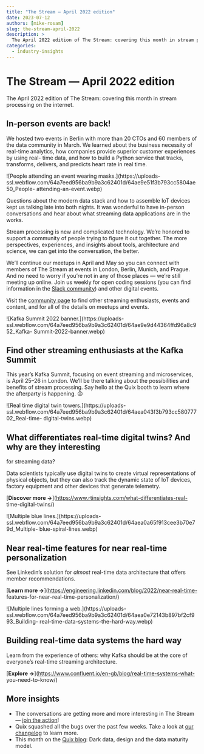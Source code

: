 ```yaml
---
title: "The Stream — April 2022 edition"
date: 2023-07-12
authors: [mike-rosam]
slug: the-stream-april-2022
description: >
  The April 2022 edition of The Stream: covering this month in stream processing on the internet.
categories:
  - industry-insights
---
```


# The Stream — April 2022 edition

The April 2022 edition of The Stream: covering this month in stream processing on the internet.

<!-- more -->

## In-person events are back!

We hosted two events in Berlin with more than 20 CTOs and 60 members of the
data community in March. We learned about the business necessity of real-time
analytics, how companies provide superior customer experiences by using real-
time data, and how to build a Python service that tracks, transforms,
delivers, and predicts heart rate in real time.  

![People attending an event wearing masks.](https://uploads-
ssl.webflow.com/64a7eed956ba9b9a3c62401d/64ae9e51f3b793cc5804ae50_People-
attending-an-event.webp)

Questions about the modern data stack and how to assemble IoT devices kept us
talking late into both nights. It was wonderful to have in-person
conversations and hear about what streaming data applications are in the
works.

Stream processing is new and complicated technology. We’re honored to support
a community of people trying to figure it out together. The more perspectives,
experiences, and insights about tools, architecture and science, we can get
into the conversation, the better.

We’ll continue our meetups in April and May so you can connect with members of
The Stream at events in London, Berlin, Munich, and Prague. And no need to
worry if you’re not in any of those places — we’re still meeting up online.
Join us weekly for open coding sessions (you can find information in the
[Slack community](https://quix.io/slack-invite)) and other digital events.

Visit the [community page](/community) to find other streaming enthusiasts,
events and content, and for all of the details on meetups and events.  

![Kafka Summit 2022 banner.](https://uploads-
ssl.webflow.com/64a7eed956ba9b9a3c62401d/64ae9e9d44364ffd96a8c952_Kafka-
Summit-2022-banner.webp)

## Find other streaming enthusiasts at the Kafka Summit

This year’s Kafka Summit, focusing on event streaming and microservices, is
April 25–26 in London. We’ll be there talking about the possibilities and
benefits of stream processing. Say hello at the Quix booth to learn where the
afterparty is happening. 😉  

![Real time digital twin towers.](https://uploads-
ssl.webflow.com/64a7eed956ba9b9a3c62401d/64aea043f3b793cc58077702_Real-time-
digital-twins.webp)

## What differentiates real-time digital twins? And why are they interesting
for streaming data?

Data scientists typically use digital twins to create virtual representations
of physical objects, but they can also track the dynamic state of IoT devices,
factory equipment and other devices that generate telemetry.

[**Discover more →**](https://www.rtinsights.com/what-differentiates-real-
time-digital-twins/)

![Multiple blue lines.](https://uploads-
ssl.webflow.com/64a7eed956ba9b9a3c62401d/64aea0a65f913cee3b70e79d_Multiple-
blue-spiral-lines.webp)

## Near real-time features for near real-time personalization

See Linkedin’s solution for _almost_ real-time data architecture that offers
member recommendations.

[**Learn more →**](https://engineering.linkedin.com/blog/2022/near-real-time-
features-for-near-real-time-personalization/)

![Multiple lines forming a web.](https://uploads-
ssl.webflow.com/64a7eed956ba9b9a3c62401d/64aea0e72143b897bf2cf993_Building-
real-time-data-systems-the-hard-way.webp)

## Building real-time data systems the hard way

Learn from the experience of others: why Kafka should be at the core of
everyone’s real-time streaming architecture.

[**Explore →**](https://www.confluent.io/en-gb/blog/real-time-systems-what-
you-need-to-know/)

## More insights

  * The conversations are getting more and more interesting in The Stream — [join the action](https://quix.io/slack-invite)!
  * Quix squashed all the bugs over the past few weeks. Take a look at [our changelog](/changelog) to learn more.
  * This month on the [Quix blog](/blog): Dark data, design and the data maturity model.





